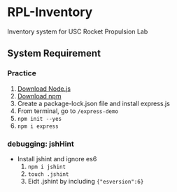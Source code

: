 # RPL-Inventory
Inventory system for USC Rocket Propulsion Lab

## System Requirement
### Practice 
1. [Download Node.js](https://nodejs.org/en/download/)
2. [Download npm](https://www.npmjs.com/get-npm)
3. Create a package-lock.json file and install express.js
  1. From terminal, go to `/express-demo`
  2. `npm init --yes`
  3. `npm i express`

### debugging: jshHint
* Install jshint and ignore es6
  1. `npm i jshint`
  2. `touch .jshint`
  3.  Eidt .jshint by including `{"esversion":6}`